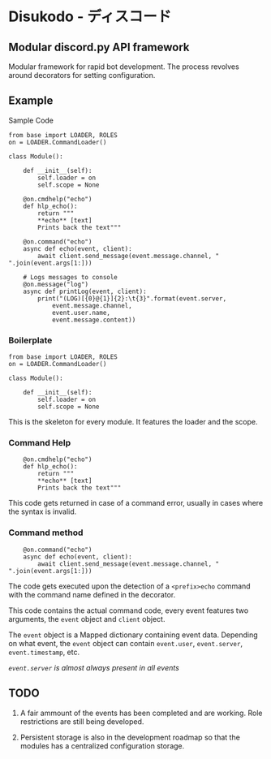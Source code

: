 # Disukodo - ディスコード

## Modular discord.py API framework
Modular framework for rapid bot development. The process revolves around decorators for setting configuration.

## Example
Sample Code
```
from base import LOADER, ROLES
on = LOADER.CommandLoader()

class Module():

	def __init__(self):
		self.loader = on
		self.scope = None

	@on.cmdhelp("echo")
	def hlp_echo():
		return """
		**echo** [text]
		Prints back the text"""

	@on.command("echo")
	async def echo(event, client):
		await client.send_message(event.message.channel, " ".join(event.args[1:]))

	# Logs messages to console
	@on.message("log")
	async def printLog(event, client):
		print("(LOG)[{0}@{1}]{2}:\t{3}".format(event.server, 
			event.message.channel, 
			event.user.name,
			event.message.content))
```

### Boilerplate
```
from base import LOADER, ROLES
on = LOADER.CommandLoader()

class Module():

	def __init__(self):
		self.loader = on
		self.scope = None
```
This is the skeleton for every module. It features the loader and the scope.

### Command Help
```
	@on.cmdhelp("echo")
	def hlp_echo():
		return """
		**echo** [text]
		Prints back the text"""
```
This code gets returned in case of a command error, usually in cases where the syntax is invalid.

### Command method
```
	@on.command("echo")
	async def echo(event, client):
		await client.send_message(event.message.channel, " ".join(event.args[1:]))
```
The code gets executed upon the detection of a `<prefix>echo` command with the command name defined in the decorator.

This code contains the actual command code, every event features two arguments, the `event` object and `client` object.

The `event` object is a Mapped dictionary containing event data.
Depending on what event, the `event` object can contain `event.user`, `event.server`, `event.timestamp`, etc.

_`event.server` is almost always present in all events_

## TODO

1. A fair ammount of the events has been completed and are working. Role restrictions are still being developed.

2. Persistent storage is also in the development roadmap so that the modules has a centralized configuration storage.